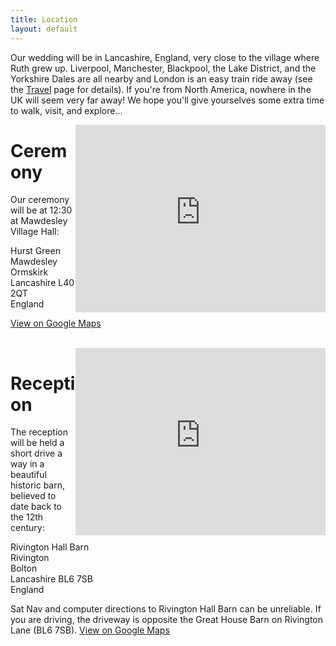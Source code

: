 ```yaml
---
title: Location
layout: default
---
```


Our wedding will be in Lancashire, England, very close to the village where Ruth grew up. Liverpool, Manchester, Blackpool, the Lake District, and the Yorkshire Dales are all nearby and London is an easy train ride away (see the <a href="{{ site.baseurl }}/travel.html">Travel</a> page for details). If you're from North America, nowhere in the UK will seem very far away! We hope you'll give yourselves some extra time to walk, visit, and explore...

<iframe style="float:right" width="400" height="300" frameborder="0" scrolling="no" marginheight="0" marginwidth="0" src="https://maps.google.co.uk/maps?f=q&amp;source=s_q&amp;hl=en&amp;geocode=&amp;q=Mawdesley+Village+Hall,+Hurst+Green,+Mawdesley&amp;aq=0&amp;oq=mawdes&amp;sll=53.627054,-2.556196&amp;sspn=0.003913,0.008733&amp;ie=UTF8&amp;hq=Mawdesley+Village+Hall,&amp;hnear=Hurst+Green,+Mawdesley,+United+Kingdom&amp;t=m&amp;ll=53.6302799,-2.769086&amp;spn=0.006295,0.006295&amp;output=embed"></iframe>

# Ceremony
Our ceremony will be at 12:30 at Mawdesley Village Hall:

Hurst Green  
Mawdesley  
Ormskirk  
Lancashire L40 2QT  
England

<a href="http://maps.google.com/maps?ll=53.63028,-2.769086&z=15&q=Mawdesley+Village+Hall,+Mawdesley,+England">View on Google Maps</a>

<div style="clear:both">&nbsp;</div>

<iframe style="float:right" width="400" height="300" frameborder="0" scrolling="no" marginheight="0" marginwidth="0" src="https://maps.google.co.uk/maps?f=q&amp;source=s_q&amp;hl=en&amp;geocode=&amp;q=Rivington+Barn,+Rivington&amp;aq=0&amp;oq=rivington+barn&amp;sll=51.441422,-0.10542&amp;sspn=0.032902,0.069866&amp;ie=UTF8&amp;hq=&amp;hnear=&amp;ll=53.6270541,-2.556164&amp;spn=0.006295,0.006295&amp;t=m&amp;iwloc=A&amp;output=embed"></iframe>

# Reception
The reception will be held a short drive a way in a beautiful historic barn, believed to date back to the 12th century:

Rivington Hall Barn  
Rivington  
Bolton  
Lancashire BL6 7SB  
England

Sat Nav and computer directions to Rivington Hall Barn can be unreliable. If you are driving, the driveway is opposite the Great House Barn on Rivington Lane (BL6 7SB). <a href="http://maps.google.com/maps?ll=53.627054,-2.556164&z=15&q=Rivington+Hall+Barn,+Rivington,+England">View on Google Maps</a>

<div style="clear:both">&nbsp;</div>
